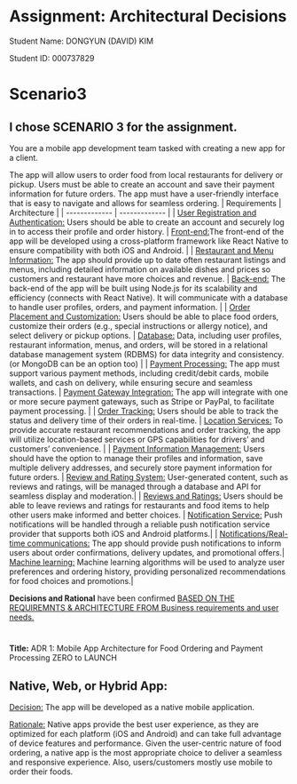 # Assignment: Architectural Decisions


Student Name: DONGYUN (DAVID) KIM


Student ID: 000737829
# Scenario3
## I chose **SCENARIO 3** for the assignment.
You are a mobile app development team tasked with creating a new app for a client. 


The app will allow users to order food from local restaurants for delivery or pickup. Users must be able to create an account and save their payment information for future orders. The app must have a user-friendly interface that is easy to navigate and allows for seamless ordering.
| Requirements  | Architecture |
| ------------- | ------------- |
| <ins>User Registration and Authentication:</ins> Users should be able to create an account and securely log in to access their profile and order history. | <ins>Front-end:</ins>The front-end of the app will be developed using a cross-platform framework like React Native to ensure compatibility with both iOS and Android. |
| <ins>Restaurant and Menu Information:</ins> The app should provide up to date often restaurant listings and menus, including detailed information on available dishes and prices so customers and restaurant have more choices and revenue.  | <ins>Back-end:</ins> The back-end of the app will be built using Node.js for its scalability and efficiency (connects with React Native). It will communicate with a database to handle user profiles, orders, and payment information.  |
| <ins>Order Placement and Customization:</ins> Users should be able to place food orders, customize their orders (e.g., special instructions or allergy notice), and select delivery or pickup options.  | <ins>Database:</ins> Data, including user profiles, restaurant information, menus, and orders, will be stored in a relational database management system (RDBMS) for data integrity and consistency. (or MongoDB can be an option too) |
| <ins>Payment Processing:</ins> The app must support various payment methods, including credit/debit cards, mobile wallets, and cash on delivery, while ensuring secure and seamless transactions. | <ins>Payment Gateway Integration:</ins> The app will integrate with one or more secure payment gateways, such as Stripe or PayPal, to facilitate payment processing.  |
| <ins>Order Tracking:</ins> Users should be able to track the status and delivery time of their orders in real-time. | <ins>Location Services:</ins> To provide accurate restaurant recommendations and order tracking, the app will utilize location-based services or GPS capabilities for drivers’ and customers’ convenience. |
| <ins>Payment Information Management:</ins> Users should have the option to manage their profiles and information, save multiple delivery addresses, and securely store payment information for future orders. | <ins>Review and Rating System:</ins> User-generated content, such as reviews and ratings, will be managed through a database and API for seamless display and moderation.|
| <ins>Reviews and Ratings:</ins> Users should be able to leave reviews and ratings for restaurants and food items to help other users make informed and better choices. | <ins>Notification Service:</ins> Push notifications will be handled through a reliable push notification service provider that supports both iOS and Android platforms.|
| <ins>Notifications/Real-time communications:</ins> The app should provide push notifications to inform users about order confirmations, delivery updates, and promotional offers.| <ins>Machine learning:</ins> Machine learning algorithms will be used to analyze user preferences and ordering history, providing personalized recommendations for food choices and promotions.|

**Decisions and Rational** have been confirmed <ins>BASED ON THE REQUIREMNTS & ARCHITECTURE FROM Business requirements and user needs.</ins>


# <Architectural Decisions>
**Title:** ADR 1: Mobile App Architecture for Food Ordering and Payment Processing ZERO to LAUNCH
## Native, Web, or Hybrid App:

<ins>Decision:</ins> The app will be developed as a native mobile application.


<ins>Rationale:</ins> Native apps provide the best user experience, as they are optimized for each platform (iOS and Android) and can take full advantage of device features and performance. Given the user-centric nature of food ordering, a native app is the most appropriate choice to deliver a seamless and responsive experience. Also, users/customers mostly use mobile to order their foods.

